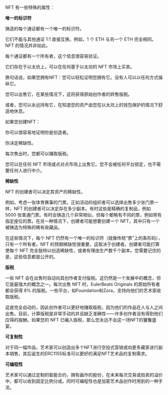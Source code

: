 NFT 有一些特殊的属性：

**唯一的标识符**

铸造的每个通证都有一个唯一的标识符。

它们不能与其他通证 1:1 直接互换。例如，1 个 ETH 与另一个 ETH 完全相同。NFT 的情况并非如此。

每个通证都有一个所有者，这个信息很容易验证。

它们存在于以太坊上，可以在任何基于以太坊的 NFT 市场上买卖。

换句话说，如果您拥有NFT：您可以轻松证明您拥有它。没有人可以以任何方式操纵它。

您可以出售它，在某些情况下，这将获得原始创作者的转售版税。

或者，您可以永远持有它，在知道您的资产由您在以太坊上的钱包保护的情况下舒适地休息。

如果您创建NFT：

你可以很容易地证明你是创造者。

你决定稀缺性。

每次售出时，您都可以赚取版税。

您可以在任何 NFT 市场或点对点市场上出售它。您不会被任何平台锁定，也不需要任何人进行中介。

**稀缺性**

NFT 的创建者可以决定其资产的稀缺性。

例如，考虑一张体育赛事的门票。正如活动的组织者可以选择出售多少张门票一样，NFT 的创建者可以决定存在多少副本。有时这些是精确的复制品，例如 5000 张普通门票。有时会铸造几个非常相似，但每个都略有不同的票，例如带有指定座位的票。在另一种情况下，创建者可能想要创建一个 NFT，其中只有一个被铸造为特殊的稀有收藏品。

在这些情况下，每个 NFT 仍然有一个唯一的标识符（就像传统“票”上的条形码），只有一个所有者。NFT 的预期稀缺性很重要，这取决于创建者。创建者可能打算使每个 NFT 完全独特以创造稀缺性，或者有理由生产数千个副本。您需要记住的是，这些信息都是公开的。

**版税**

一些 NFT 会在出售时自动向其创作者支付版税。这仍然是一个发展中的概念，但它是最强大的概念之一。每次出售 NFT 时，EulerBeats Originals 的原始所有者都会获得 8% 的版税。一些平台，如Foundation和Zora，支持向他们的艺术家收取版税。

这是完全自动的，因此创作者可以更好地赚取版税，因为他们的作品在人与人之间出售。目前，计算版税是非常手动的并且缺乏准确性——许多创作者没有得到他们应得的报酬。如果您的 NFT 已编入版税，那么您永远不会这一场NFT的饕餮盛宴。

**可复制性**

对于同一幅作品，艺术家可以创造出多个NFT进行空投式营销或向更多藏家进行副本销售，其后诞生的ERC1155标准可以更好的满足NFT艺术品的复制需求。

**可编程性**

艺术家可以通过定制的智能合约，拥有画作的股份，在未来每次交易或拍卖的溢价中，都可以收到固定比例分成。同时可编程性也是加密艺术品创作时用到的一种手法。